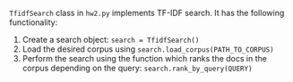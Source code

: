 `TfidfSearch` class in  `hw2.py` implements TF-IDF search.
It has the following functionality:

1. Create a search object: `search = TfidfSearch()`
2. Load the desired corpus using `search.load_corpus(PATH_TO_CORPUS)`
3. Perform the search using the function which ranks the docs in the corpus depending on the
   query: `search.rank_by_query(QUERY)`